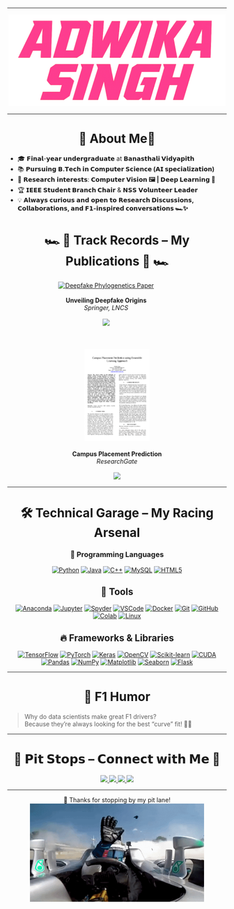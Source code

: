 <div align="center">

---

  <img src="name.png" alt="ADWIKA SINGH" width="500" />

---
</div>


<h1 align="center">🏁 About Me🏁</h1>


- 🎓 𝗙𝗶𝗻𝗮𝗹-𝘆𝗲𝗮𝗿 𝘂𝗻𝗱𝗲𝗿𝗴𝗿𝗮𝗱𝘂𝗮𝘁𝗲 at **𝗕𝗮𝗻𝗮𝘀𝘁𝗵𝗮𝗹𝗶 𝗩𝗶𝗱𝘆𝗮𝗽𝗶𝘁𝗵**  
- 📚 𝗣𝘂𝗿𝘀𝘂𝗶𝗻𝗴 **𝗕.𝗧𝗲𝗰𝗵 𝗶𝗻 𝗖𝗼𝗺𝗽𝘂𝘁𝗲𝗿 𝗦𝗰𝗶𝗲𝗻𝗰𝗲 (𝗔𝗜 𝘀𝗽𝗲𝗰𝗶𝗮𝗹𝗶𝘇𝗮𝘁𝗶𝗼𝗻)**  
- 🔬 𝗥𝗲𝘀𝗲𝗮𝗿𝗰𝗵 𝗶𝗻𝘁𝗲𝗿𝗲𝘀𝘁𝘀: **𝗖𝗼𝗺𝗽𝘂𝘁𝗲𝗿 𝗩𝗶𝘀𝗶𝗼𝗻 🖼️ | 𝗗𝗲𝗲𝗽 𝗟𝗲𝗮𝗿𝗻𝗶𝗻𝗴 🤖**  
- 🏆 **𝗜𝗘𝗘𝗘 𝗦𝘁𝘂𝗱𝗲𝗻𝘁 𝗕𝗿𝗮𝗻𝗰𝗵 𝗖𝗵𝗮𝗶𝗿** & 𝗡𝗦𝗦 𝗩𝗼𝗹𝘂𝗻𝘁𝗲𝗲𝗿 𝗟𝗲𝗮𝗱𝗲𝗿  
- 💡 𝗔𝗹𝘄𝗮𝘆𝘀 𝗰𝘂𝗿𝗶𝗼𝘂𝘀 𝗮𝗻𝗱 𝗼𝗽𝗲𝗻 𝘁𝗼 **𝗥𝗲𝘀𝗲𝗮𝗿𝗰𝗵 𝗗𝗶𝘀𝗰𝘂𝘀𝘀𝗶𝗼𝗻𝘀, 𝗖𝗼𝗹𝗹𝗮𝗯𝗼𝗿𝗮𝘁𝗶𝗼𝗻𝘀, 𝗮𝗻𝗱 𝗙𝟭-𝗶𝗻𝘀𝗽𝗶𝗿𝗲𝗱 𝗰𝗼𝗻𝘃𝗲𝗿𝘀𝗮𝘁𝗶𝗼𝗻𝘀 🏎️✨**  

<div align="center">

<h1>🏎️ 📖 Track Records – My Publications 📖 🏎️</h1>

<div style="display: flex; justify-content: center; gap: 50px; flex-wrap: wrap;">

  <!-- Springer Paper -->
  <div align="center">
    <a href="https://link.springer.com/chapter/10.1007/978-3-031-88881-6_21">
      <img src="https://media.springernature.com/w306/springer-static/cover/book/9783031888816.jpg" width="150" alt="Deepfake Phylogenetics Paper"/>
    </a>
    <br><br>
    <b>Unveiling Deepfake Origins</b><br>
    <i>Springer, LNCS</i><br><br>
    <a href="https://link.springer.com/chapter/10.1007/978-3-031-88881-6_21">
      <img src="https://img.shields.io/badge/View_Paper-FF69B4?style=for-the-badge&logo=readthedocs&logoColor=white" />
    </a>
  </div>

<br>

  <!-- ResearchGate Paper -->
  <div align="center">
    <a href="https://www.researchgate.net/publication/392510341_Campus_Placement_Prediction_using_Ensemble_Learning_Approach">
      <img src="https://github.com/singhadwika/singhadwika/raw/main/Thumbnail.png" width="150" alt="Campus Placement Prediction Paper"/>
    </a>
    <br><br>
    <b>Campus Placement Prediction</b><br>
    <i>ResearchGate</i><br><br>
    <a href="https://www.researchgate.net/publication/392510341_Campus_Placement_Prediction_using_Ensemble_Learning_Approach">
      <img src="https://img.shields.io/badge/View_Paper-4285F4?style=for-the-badge&logo=googlescholar&logoColor=white" />
    </a>
  </div>

</div>
</div>

---
<h1 align="center" style="text-decoration:none; margin-bottom:20px;">
🛠️ Technical Garage – My Racing Arsenal
</h1>
<div align="center">

### 🔧 Programming Languages  
<!-- Languages -->
[![Python](https://img.shields.io/badge/Python-FF69B4?style=flat-square&logo=python&logoColor=white)](https://www.python.org/) 
[![Java](https://img.shields.io/badge/Java-E8B4B8?style=flat-square&logo=java&logoColor=white)](https://www.oracle.com/java/) 
[![C++](https://img.shields.io/badge/C++-FF1493?style=flat-square&logo=cplusplus&logoColor=white)](https://isocpp.org/) 
[![MySQL](https://img.shields.io/badge/MySQL-FFB6C1?style=flat-square&logo=mysql&logoColor=white)](https://www.mysql.com/) 
[![HTML5](https://img.shields.io/badge/HTML5-FF69B4?style=flat-square&logo=html5&logoColor=white)](https://developer.mozilla.org/docs/Web/HTML)

## 🐙 Tools
<!-- Tools -->
[![Anaconda](https://img.shields.io/badge/Anaconda-44A833?style=flat-square&logo=anaconda&logoColor=white)](https://www.anaconda.com/) 
[![Jupyter](https://img.shields.io/badge/Jupyter-FFB6C1?style=flat-square&logo=jupyter&logoColor=white)](https://jupyter.org/) 
[![Spyder](https://img.shields.io/badge/Spyder-409FE0?style=flat-square&logo=spyderide&logoColor=white)](https://www.spyder-ide.org/) 
[![VSCode](https://img.shields.io/badge/VSCode-007ACC?style=flat-square&logo=visualstudiocode&logoColor=white)](https://code.visualstudio.com/) 
[![Docker](https://img.shields.io/badge/Docker-2496ED?style=flat-square&logo=docker&logoColor=white)](https://www.docker.com/) 
[![Git](https://img.shields.io/badge/Git-F05032?style=flat-square&logo=git&logoColor=white)](https://git-scm.com/) 
[![GitHub](https://img.shields.io/badge/GitHub-181717?style=flat-square&logo=github&logoColor=white)](https://github.com/) 
[![Colab](https://img.shields.io/badge/Colab-F9AB00?style=flat-square&logo=googlecolab&logoColor=white)](https://colab.research.google.com/) 
[![Linux](https://img.shields.io/badge/Linux-FCC624?style=flat-square&logo=linux&logoColor=black)](https://www.kernel.org/)


## 🔥 Frameworks & Libraries
<!-- Frameworks & Libraries -->
[![TensorFlow](https://img.shields.io/badge/TensorFlow-FF6F00?style=flat-square&logo=tensorflow&logoColor=white)](https://www.tensorflow.org/) 
[![PyTorch](https://img.shields.io/badge/PyTorch-EE4C2C?style=flat-square&logo=pytorch&logoColor=white)](https://pytorch.org/) 
[![Keras](https://img.shields.io/badge/Keras-D00000?style=flat-square&logo=keras&logoColor=white)](https://keras.io/) 
[![OpenCV](https://img.shields.io/badge/OpenCV-5C3EE8?style=flat-square&logo=opencv&logoColor=white)](https://opencv.org/) 
[![Scikit-learn](https://img.shields.io/badge/Scikit–learn-F7931E?style=flat-square&logo=scikitlearn&logoColor=white)](https://scikit-learn.org/) 
[![CUDA](https://img.shields.io/badge/CUDA-76B900?style=flat-square&logo=nvidia&logoColor=white)](https://developer.nvidia.com/cuda-zone) 
[![Pandas](https://img.shields.io/badge/Pandas-150458?style=flat-square&logo=pandas&logoColor=white)](https://pandas.pydata.org/) 
[![NumPy](https://img.shields.io/badge/NumPy-013243?style=flat-square&logo=numpy&logoColor=white)](https://numpy.org/) 
[![Matplotlib](https://img.shields.io/badge/Matplotlib-11557C?style=flat-square&logo=matplotlib&logoColor=white)](https://matplotlib.org/) 
[![Seaborn](https://img.shields.io/badge/Seaborn-4C76B1?style=flat-square&logo=seaborn&logoColor=white)](https://seaborn.pydata.org/) 
[![Flask](https://img.shields.io/badge/Flask-000000?style=flat-square&logo=flask&logoColor=white)](https://flask.palletsprojects.com/)

</div>

---

<h1 align="center" style="text-decoration:none; margin-bottom:20px;">
🤖 F1 Humor
</h1>

> Why do data scientists make great F1 drivers?  
> Because they’re always looking for the best “curve” fit! 🏁😄

---
  <h1 align="center" style="text-decoration:none; margin-bottom:20px;">
🚥 𝗣𝗶𝘁 𝗦𝘁𝗼𝗽𝘀 – 𝗖𝗼𝗻𝗻𝗲𝗰𝘁 𝘄𝗶𝘁𝗵 𝗠𝗲 🚥
</h1>

<p align="center">
  <a href="mailto:singh.adwika11@gmail.com">
    <img src="https://img.shields.io/badge/✉️-Email-FF69B4?style=for-the-badge&logo=gmail&logoColor=white" />
  </a>
  <a href="https://www.linkedin.com/in/adwika-singh/">
    <img src="https://img.shields.io/badge/🔗-LinkedIn-0077B5?style=for-the-badge&logo=linkedin&logoColor=white" />
  </a>
  <a href="https://scholar.google.com/citations?user=3DV94NoAAAAJ&hl=en">
    <img src="https://img.shields.io/badge/📚-Google_Scholar-4285F4?style=for-the-badge&logo=googlescholar&logoColor=white" />
  </a>
  <a href="https://www.researchgate.net/profile/Adwika-Singh">
    <img src="https://img.shields.io/badge/🔍-ResearchGate-00CCBB?style=for-the-badge&logo=researchgate&logoColor=white" />
  </a>
</p>

---
<p align="center">
🏁 Thanks for stopping by my pit lane!

  <img src="https://github.com/singhadwika/singhadwika/raw/main/F1 GIF.gif" alt="F1 GIF" width="400"/>
</p>

